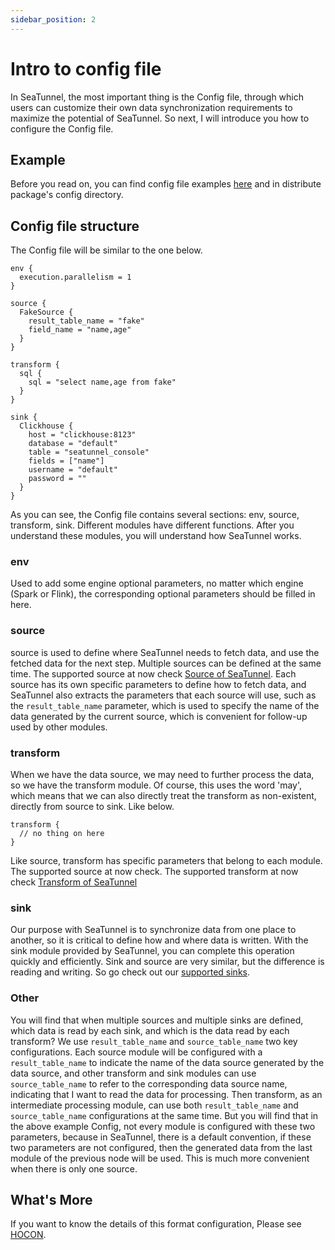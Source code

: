 ```yaml
---
sidebar_position: 2
---
```


# Intro to config file

In SeaTunnel, the most important thing is the Config file, through which users can customize their own data
synchronization requirements to maximize the potential of SeaTunnel. So next, I will introduce you how to
configure the Config file.

## Example

Before you read on, you can find config file
examples [here](https://github.com/apache/incubator-seatunnel/tree/dev/config) and in distribute package's
config directory.

## Config file structure

The Config file will be similar to the one below.

```hocon
env {
  execution.parallelism = 1
}

source {
  FakeSource {
    result_table_name = "fake"
    field_name = "name,age"
  }
}

transform {
  sql {
    sql = "select name,age from fake"
  }
}

sink {
  Clickhouse {
    host = "clickhouse:8123"
    database = "default"
    table = "seatunnel_console"
    fields = ["name"]
    username = "default"
    password = ""
  }
}
```

As you can see, the Config file contains several sections: env, source, transform, sink. Different modules
have different functions. After you understand these modules, you will understand how SeaTunnel works.

### env

Used to add some engine optional parameters, no matter which engine (Spark or Flink), the corresponding
optional parameters should be filled in here.

<!-- TODO add supported env parameters -->

### source

source is used to define where SeaTunnel needs to fetch data, and use the fetched data for the next step.
Multiple sources can be defined at the same time. The supported source at now
check [Source of SeaTunnel](../connector/source). Each source has its own specific parameters to define how to
fetch data, and SeaTunnel also extracts the parameters that each source will use, such as
the `result_table_name` parameter, which is used to specify the name of the data generated by the current
source, which is convenient for follow-up used by other modules.

### transform

When we have the data source, we may need to further process the data, so we have the transform module. Of
course, this uses the word 'may', which means that we can also directly treat the transform as non-existent,
directly from source to sink. Like below.

```hocon
transform {
  // no thing on here
}
```

Like source, transform has specific parameters that belong to each module. The supported source at now check.
The supported transform at now check [Transform of SeaTunnel](../transform)

### sink

Our purpose with SeaTunnel is to synchronize data from one place to another, so it is critical to define how
and where data is written. With the sink module provided by SeaTunnel, you can complete this operation quickly
and efficiently. Sink and source are very similar, but the difference is reading and writing. So go check out
our [supported sinks](../connector/sink).

### Other

You will find that when multiple sources and multiple sinks are defined, which data is read by each sink, and
which is the data read by each transform? We use `result_table_name` and `source_table_name` two key
configurations. Each source module will be configured with a `result_table_name` to indicate the name of the
data source generated by the data source, and other transform and sink modules can use `source_table_name` to
refer to the corresponding data source name, indicating that I want to read the data for processing. Then
transform, as an intermediate processing module, can use both `result_table_name` and `source_table_name`
configurations at the same time. But you will find that in the above example Config, not every module is
configured with these two parameters, because in SeaTunnel, there is a default convention, if these two
parameters are not configured, then the generated data from the last module of the previous node will be used.
This is much more convenient when there is only one source.

## What's More

If you want to know the details of this format configuration, Please
see [HOCON](https://github.com/lightbend/config/blob/main/HOCON.md).
